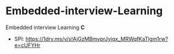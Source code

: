 # Embedded-interview-Learning
  Embedded interview Learning
    **C**
  - SPI: https://1drv.ms/v/s!AjGzMBmvprJyjqx_MRWqfKaTlgm1rw?e=cUFYHr